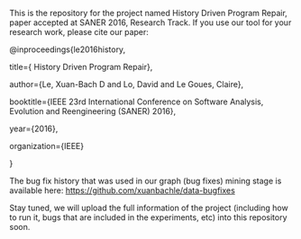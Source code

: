 This is the repository for the project named History Driven Program Repair, paper accepted at SANER 2016, Research Track.
If you use our tool for your research work, please cite our paper:

@inproceedings{le2016history,

  title={ History Driven Program Repair},
  
  author={Le, Xuan-Bach D and Lo, David and Le Goues, Claire},
  
  booktitle={IEEE 23rd International Conference on Software Analysis, Evolution and Reengineering (SANER) 2016},
  
  year={2016},
  
  organization={IEEE}
  
}

The bug fix history that was used in our graph (bug fixes) mining stage is available here: https://github.com/xuanbachle/data-bugfixes

Stay tuned, we will upload the full information of the project (including how to run it, bugs that are included in the experiments, etc) into this repository soon. 
